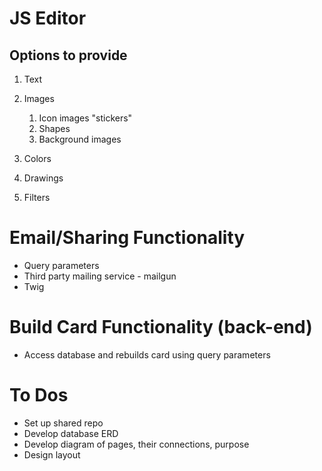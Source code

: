 # JS Editor

## Options to provide
1. Text
2. Images
   1. Icon images "stickers"
   2. Shapes
   3. Background images
3. Colors

4. Drawings
5. Filters


# Email/Sharing Functionality

- Query parameters
- Third party mailing service - mailgun
- Twig

# Build Card Functionality (back-end)

- Access database and rebuilds card using query parameters


# To Dos
- Set up shared repo
- Develop database ERD
- Develop diagram of pages, their connections, purpose
- Design layout